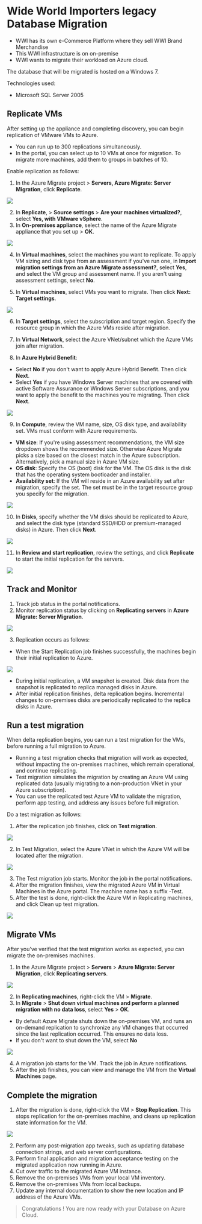 # Wide World Importers legacy Database Migration
* WWI has its own e-Commerce Platform where they sell WWI Brand Merchandise
* This WWI infrastructure is on on-premise
* WWI wants to migrate their workload on Azure cloud.

The database that will be migrated is hosted on a Windows 7.

Technologies used:
 - Microsoft SQL Server 2005

## Replicate VMs

After setting up the appliance and completing discovery, you can begin replication of VMware VMs to Azure.
* You can run up to 300 replications simultaneously.
* In the portal, you can select up to 10 VMs at once for migration. To migrate more machines, add them to groups in batches of 10.

Enable replication as follows:
1. In the Azure Migrate project > **Servers, Azure Migrate: Server Migration**, click **Replicate**.

<p><kbd>
  <img src="../images/WWI-eCommerce/server-migration1.PNG">
</kbd></p>

2. In **Replicate**, > **Source settings** > **Are your machines virtualized?**, select **Yes, with VMware vSphere**.
3. In **On-premises appliance**, select the name of the Azure Migrate appliance that you set up > **OK**.

<p><kbd>
  <img src="../images/WWI-eCommerce/server-migration3.PNG">
</kbd></p>

4. In **Virtual machines**, select the machines you want to replicate. To apply VM sizing and disk type from an assessment if you've run one, in **Import migration settings from an Azure Migrate assessment?**, select **Yes**, and select the VM group and assessment name. If you aren't using assessment settings, select **No**.

5. In **Virtual machines**, select VMs you want to migrate. Then click **Next: Target settings**.

<p><kbd>
  <img src="../images/WWI-eCommerce/server-migration4.PNG">
</kbd></p>

6. In **Target settings**, select the subscription and target region. Specify the resource group in which the Azure VMs reside after migration.

7. In **Virtual Network**, select the Azure VNet/subnet which the Azure VMs join after migration.

8. In **Azure Hybrid Benefit**:
- Select **No** if you don't want to apply Azure Hybrid Benefit. Then click **Next**.
- Select **Yes** if you have Windows Server machines that are covered with active Software Assurance or Windows Server subscriptions, and you want to apply the benefit to the machines you're migrating. Then click **Next**.

<p><kbd>
  <img src="../images/WWI-eCommerce/server-migration5.PNG">
</kbd></p>

9. In **Compute**, review the VM name, size, OS disk type, and availability set. VMs must conform with Azure requirements.
- **VM size**: If you're using assessment recommendations, the VM size dropdown shows the recommended size. Otherwise Azure Migrate picks a size based on the closest match in the Azure subscription. Alternatively, pick a manual size in Azure VM size.
- **OS disk**: Specify the OS (boot) disk for the VM. The OS disk is the disk that has the operating system bootloader and installer.
- **Availability set**: If the VM will reside in an Azure availability set after migration, specify the set. The set must be in the target resource group you specify for the migration.

<p><kbd>
  <img src="../images/WWI-eCommerce/server-migration6.PNG">
</kbd></p>

10. In **Disks**, specify whether the VM disks should be replicated to Azure, and select the disk type (standard SSD/HDD or premium-managed disks) in Azure. Then click **Next**.

<p><kbd>
  <img src="../images/WWI-eCommerce/server-migration7.PNG">
</kbd></p>

11. In **Review and start replication**, review the settings, and click **Replicate** to start the initial replication for the servers.

<p><kbd>
  <img src="../images/WWI-eCommerce/server-migration8.PNG">
</kbd></p>

## Track and Monitor

1. Track job status in the portal notifications.
2. Monitor replication status by clicking on **Replicating servers** in **Azure Migrate: Server Migration**.

<p><kbd>
  <img src="../images/WWI-eCommerce/server-migration9.PNG">
</kbd></p>

3. Replication occurs as follows:
- When the Start Replication job finishes successfully, the machines begin their initial replication to Azure.

<p><kbd>
  <img src="../images/WWI-eCommerce/server-migration-initial-replication.PNG">
</kbd></p>

- During initial replication, a VM snapshot is created. Disk data from the snapshot is replicated to replica managed disks in Azure.
- After initial replication finishes, delta replication begins. Incremental changes to on-premises disks are periodically replicated to the replica disks in Azure.

## Run a test migration

When delta replication begins, you can run a test migration for the VMs, before running a full migration to Azure.
- Running a test migration checks that migration will work as expected, without impacting the on-premises machines, which remain operational, and continue replicating.
- Test migration simulates the migration by creating an Azure VM using replicated data (usually migrating to a non-production VNet in your Azure subscription).
- You can use the replicated test Azure VM to validate the migration, perform app testing, and address any issues before full migration.

Do a test migration as follows:
1. After the replication job finishes, click on **Test migration**.

<p><kbd>
  <img src="../images/WWI-eCommerce/server-migration12.PNG">
</kbd></p>

2. In Test Migration, select the Azure VNet in which the Azure VM will be located after the migration.

<p><kbd>
  <img src="../images/WWI-eCommerce/server-migration13.PNG">
</kbd></p>

3. The Test migration job starts. Monitor the job in the portal notifications.
4. After the migration finishes, view the migrated Azure VM in Virtual Machines in the Azure portal. The machine name has a suffix -Test.
5. After the test is done, right-click the Azure VM in Replicating machines, and click Clean up test migration.

<p><kbd>
  <img src="../images/WWI-eCommerce/server-migration15.PNG">
</kbd></p>

## Migrate VMs
After you've verified that the test migration works as expected, you can migrate the on-premises machines.

1. In the Azure Migrate project > **Servers** > **Azure Migrate: Server Migration**, click **Replicating servers**.

<p><kbd>
  <img src="../images/WWI-eCommerce/server-migration14.PNG">
</kbd></p>

2. In **Replicating machines**, right-click the VM > **Migrate**.
3. In **Migrate** > **Shut down virtual machines and perform a planned migration with no data loss**, select **Yes** > **OK**.
- By default Azure Migrate shuts down the on-premises VM, and runs an on-demand replication to synchronize any VM changes that occurred since the last replication occurred. This ensures no data loss.
- If you don't want to shut down the VM, select **No**

<p><kbd>
  <img src="../images/WWI-eCommerce/server-migration16.PNG">
</kbd></p>

4. A migration job starts for the VM. Track the job in Azure notifications.
5. After the job finishes, you can view and manage the VM from the **Virtual Machines** page.

## Complete the migration
1. After the migration is done, right-click the VM > **Stop Replication**. This stops replication for the on-premises machine, and cleans up replication state information for the VM.

<p><kbd>
  <img src="../images/WWI-eCommerce/server-migration17.PNG">
</kbd></p>

2. Perform any post-migration app tweaks, such as updating database connection strings, and web server configurations.
3. Perform final application and migration acceptance testing on the migrated application now running in Azure.
4. Cut over traffic to the migrated Azure VM instance.
5. Remove the on-premises VMs from your local VM inventory.
6. Remove the on-premises VMs from local backups.
7. Update any internal documentation to show the new location and IP address of the Azure VMs.

> Congratulations ! You are now ready with your Database on Azure Cloud. 